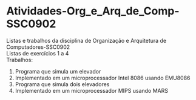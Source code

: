 # Atividades-Org_e_Arq_de_Comp-SSC0902
Listas e trabalhos da disciplina de Organização e Arquitetura de Computadores-SSC0902
<br>
Listas de exercícios 1 a 4
<br>
Trabalhos:<br>
<ol>
	<li> Programa que simula um elevador<li> Implementado em um microprocessador Intel 8086 usando EMU8086</li></li>
	<li> Programa que simula dois elevadores<li> Implementado em um microprocessador MIPS usando MARS</li></li>

</ol>
